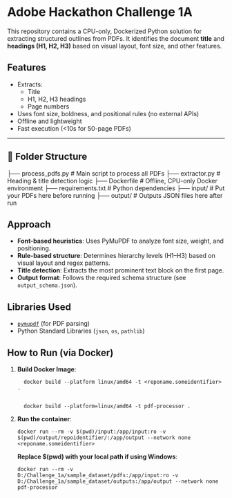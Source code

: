 # Adobe Hackathon Challenge 1A 

This repository contains a CPU-only, Dockerized Python solution for extracting structured outlines from PDFs. It identifies the document **title** and **headings (H1, H2, H3)** based on visual layout, font size, and other features.
## Features

- Extracts:
  - Title
  - H1, H2, H3 headings
  - Page numbers
- Uses font size, boldness, and positional rules (no external APIs)
- Offline and lightweight
- Fast execution (<10s for 50-page PDFs)

---

## 📁 Folder Structure

├── process_pdfs.py # Main script to process all PDFs
├── extractor.py # Heading & title detection logic
├── Dockerfile # Offline, CPU-only Docker environment
├── requirements.txt # Python dependencies
├── input/ # Put your PDFs here before running
├── output/ # Outputs JSON files here after run

## Approach

- **Font-based heuristics**: Uses PyMuPDF to analyze font size, weight, and positioning.
- **Rule-based structure**: Determines hierarchy levels (H1–H3) based on visual layout and regex patterns.
- **Title detection**: Extracts the most prominent text block on the first page.
- **Output format**: Follows the required schema structure (see `output_schema.json`).

## Libraries Used

- [`pymupdf`](https://pymupdf.readthedocs.io/) (for PDF parsing)
- Python Standard Libraries (`json`, `os`, `pathlib`)

## How to Run (via Docker)

1. **Build Docker Image**:

         docker build --platform linux/amd64 -t <reponame.someidentifier> .
   
         
         docker build --platform=linux/amd64 -t pdf-processor .

3. **Run the container**:

       docker run --rm -v $(pwd)/input:/app/input:ro -v $(pwd)/output/repoidentifier/:/app/output --network none <reponame.someidentifier>

   **Replace $(pwd) with your local path if using Windows**:  
    
       docker run --rm -v D:/Challenge_1a/sample_dataset/pdfs:/app/input:ro -v D:/Challenge_1a/sample_dataset/outputs:/app/output --network none pdf-processor




